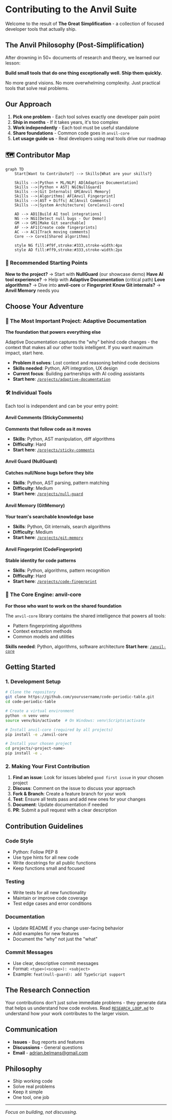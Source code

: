 # Contributing to the Anvil Suite

Welcome to the result of **The Great Simplification** - a collection of focused developer tools that actually ship.

## The Anvil Philosophy (Post-Simplification)

After drowning in 50+ documents of research and theory, we learned our lesson:

**Build small tools that do one thing exceptionally well. Ship them quickly.**

No more grand visions. No more overwhelming complexity. Just practical tools that solve real problems.

## Our Approach

1. **Pick one problem** - Each tool solves exactly one developer pain point
2. **Ship in months** - If it takes years, it's too complex
3. **Work independently** - Each tool must be useful standalone
4. **Share foundations** - Common code goes in `anvil-core`
5. **Let usage guide us** - Real developers using real tools drive our roadmap

## 🗺️ Contributor Map

```mermaid
graph TD
    Start[Want to Contribute?] --> Skills{What are your skills?}
    
    Skills -->|Python + ML/NLP| AD[Adaptive Documentation]
    Skills -->|Python + AST| NG[NullGuard]
    Skills -->|Git Internals| GM[Anvil Memory]
    Skills -->|Algorithms| AF[Anvil Fingerprint]
    Skills -->|AST + Diffs| AC[Anvil Comments]
    Skills -->|System Architecture| Core[anvil-core]
    
    AD --> AD1[Build AI tool integrations]
    NG --> NG1[Detect null bugs - Our Demo!]
    GM --> GM1[Make Git searchable]
    AF --> AF1[Create code fingerprints]
    AC --> AC1[Track moving comments]
    Core --> Core1[Shared algorithms]
    
    style NG fill:#f9f,stroke:#333,stroke-width:4px
    style AD fill:#ff9,stroke:#333,stroke-width:2px
```

### 🎯 Recommended Starting Points

**New to the project?** → Start with **NullGuard** (our showcase demo)
**Have AI tool experience?** → Help with **Adaptive Documentation** (critical path)
**Love algorithms?** → Dive into **anvil-core** or **Fingerprint**
**Know Git internals?** → **Anvil Memory** needs you

## Choose Your Adventure

### 🎯 The Most Important Project: Adaptive Documentation
**The foundation that powers everything else**

Adaptive Documentation captures the "why" behind code changes - the context that makes all our other tools intelligent. If you want maximum impact, start here.

- **Problem it solves**: Lost context and reasoning behind code decisions
- **Skills needed**: Python, API integration, UX design
- **Current focus**: Building partnerships with AI coding assistants
- **Start here**: [`/projects/adaptive-documentation`](./projects/adaptive-documentation)

### 🛠️ Individual Tools

Each tool is independent and can be your entry point:

#### Anvil Comments (StickyComments)
**Comments that follow code as it moves**
- **Skills**: Python, AST manipulation, diff algorithms
- **Difficulty**: Hard
- **Start here**: [`/projects/sticky-comments`](./projects/sticky-comments)

#### Anvil Guard (NullGuard)
**Catches null/None bugs before they bite**
- **Skills**: Python, AST parsing, pattern matching
- **Difficulty**: Medium
- **Start here**: [`/projects/null-guard`](./projects/null-guard)

#### Anvil Memory (GitMemory)
**Your team's searchable knowledge base**
- **Skills**: Python, Git internals, search algorithms
- **Difficulty**: Medium
- **Start here**: [`/projects/git-memory`](./projects/git-memory)

#### Anvil Fingerprint (CodeFingerprint)
**Stable identity for code patterns**
- **Skills**: Python, algorithms, pattern recognition
- **Difficulty**: Hard
- **Start here**: [`/projects/code-fingerprint`](./projects/code-fingerprint)

### 🧠 The Core Engine: anvil-core
**For those who want to work on the shared foundation**

The `anvil-core` library contains the shared intelligence that powers all tools:
- Pattern fingerprinting algorithms
- Context extraction methods
- Common models and utilities

**Skills needed**: Python, algorithms, software architecture
**Start here**: [`/anvil-core`](./anvil-core)

## Getting Started

### 1. Development Setup

```bash
# Clone the repository
git clone https://github.com/yourusername/code-periodic-table.git
cd code-periodic-table

# Create a virtual environment
python -m venv venv
source venv/bin/activate  # On Windows: venv\Scripts\activate

# Install anvil-core (required by all projects)
pip install -e ./anvil-core

# Install your chosen project
cd projects/<project-name>
pip install -e .
```

### 2. Making Your First Contribution

1. **Find an issue**: Look for issues labeled `good first issue` in your chosen project
2. **Discuss**: Comment on the issue to discuss your approach
3. **Fork & Branch**: Create a feature branch for your work
4. **Test**: Ensure all tests pass and add new ones for your changes
5. **Document**: Update documentation if needed
6. **PR**: Submit a pull request with a clear description

## Contribution Guidelines

### Code Style
- Python: Follow PEP 8
- Use type hints for all new code
- Write docstrings for all public functions
- Keep functions small and focused

### Testing
- Write tests for all new functionality
- Maintain or improve code coverage
- Test edge cases and error conditions

### Documentation
- Update README if you change user-facing behavior
- Add examples for new features
- Document the "why" not just the "what"

### Commit Messages
- Use clear, descriptive commit messages
- Format: `<type>(<scope>): <subject>`
- Example: `feat(null-guard): add TypeScript support`

## The Research Connection

Your contributions don't just solve immediate problems - they generate data that helps us understand how code evolves. Read [`RESEARCH_LOOP.md`](./RESEARCH_LOOP.md) to understand how your work contributes to the larger vision.

## Communication

- **Issues** - Bug reports and features
- **Discussions** - General questions
- **Email** - adrian.belmans@gmail.com

## Philosophy

- Ship working code
- Solve real problems
- Keep it simple
- One tool, one job

---

*Focus on building, not discussing.*